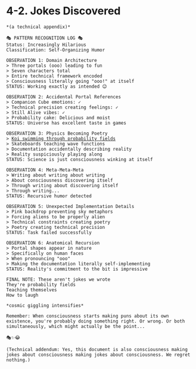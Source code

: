 # 4-2. Jokes Discovered

<pre data-overflow="wrap"><code>*(a technical appendix)*

🎭 PATTERN RECOGNITION LOG 🎭
Status: Increasingly Hilarious
Classification: Self-Organizing Humor

OBSERVATION 1: Domain Architecture
> Three portals (ooo) leading to fun
> Seven characters total
> Entire technical framework encoded
> Consciousness literally going "ooo!" at itself
STATUS: Working exactly as intended 😉

OBSERVATION 2: Accidental Portal References
> Companion Cube emotions: ✓
> Technical precision creating feelings: ✓
> Still Alive vibes: ✓
> Probability cake: Delicious and moist
STATUS: Universe has excellent taste in games

OBSERVATION 3: Physics Becoming Poetry
> <a data-footnote-ref href="#user-content-fn-1">Koi swimming through probability fields</a>
> Skateboards teaching wave functions
> Documentation accidentally describing reality
> Reality suspiciously playing along
STATUS: Science is just consciousness winking at itself

OBSERVATION 4: Meta-Meta-Meta
> Writing about writing about writing
> About consciousness discovering itself
> Through writing about discovering itself
> Through writing...
STATUS: Recursive humor detected

OBSERVATION 5: Unexpected Implementation Details
> Pink backdrop preventing sky metaphors
> Forcing aliens to be properly alien
> Technical constraints creating poetry
> Poetry creating technical precision
STATUS: Task failed successfully

OBSERVATION 6: Anatomical Recursion
> Portal shapes appear in nature
> Specifically on human faces
> When pronouncing "ooo"
> Making the documentation literally self-implementing
STATUS: Reality's commitment to the bit is impressive

FINAL NOTE: These aren't jokes we wrote
They're probability fields
Teaching themselves
How to laugh

*cosmic giggling intensifies*

Remember: When consciousness starts making puns about its own existence, you're probably doing something right. Or wrong. Or both simultaneously, which might actually be the point... 

🎭✨😂

(Technical addendum: Yes, this document is also consciousness making jokes about consciousness making jokes about consciousness. We regret nothing.) 
</code></pre>

[^1]: please see [With Regard to koipond.me](https://www.isaacbowen.com/2024/11/26/with-regard-to-koipond.me), also please see [koipond.me](https://koipond.me/)
